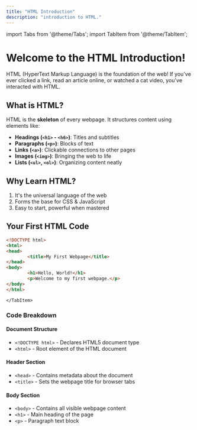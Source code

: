 ```yaml
---
title: "HTML Introduction"
description: "introduction to HTML."
---
```


import Tabs from '@theme/Tabs';
import TabItem from '@theme/TabItem';

# Welcome to the HTML Introduction!

HTML (HyperText Markup Language) is the foundation of the web! If you've ever clicked a link, read an article online, or watched a cat video, you've interacted with HTML.

## What is HTML?

HTML is the **skeleton** of every webpage. It structures content using elements like:

- **Headings (`<h1>` - `<h6>`)**: Titles and subtitles
- **Paragraphs (`<p>`)**: Blocks of text
- **Links (`<a>`)**: Clickable connections to other pages
- **Images (`<img>`)**: Bringing the web to life
- **Lists (`<ul>`, `<ol>`)**: Organizing content neatly

## Why Learn HTML?

1. It's the universal language of the web
2. Forms the base for CSS & JavaScript
3. Easy to start, powerful when mastered

## Your First HTML Code

<Tabs>
    <TabItem value="html" label="HTML" default>
    
```html
<!DOCTYPE html>
<html>
<head>
        <title>My First Webpage</title>
</head>
<body>
        <h1>Hello, World!</h1>
        <p>Welcome to my first webpage.</p>
</body>
</html>
```

    </TabItem>

</Tabs>

### Code Breakdown

#### Document Structure

- `<!DOCTYPE html>` - Declares HTML5 document type
- `<html>` - Root element of the HTML document

#### Header Section

- `<head>` - Contains metadata about the document
- `<title>` - Sets the webpage title for browser tabs

#### Body Section

- `<body>` - Contains all visible webpage content
- `<h1>` - Main heading of the page
- `<p>` - Paragraph text block
